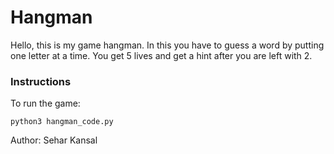 # Hangman
Hello, this is my game hangman. In this you have to guess a word by putting one letter at a time.
You get 5 lives and get a hint after you are left with 2.

### Instructions
To run the game:

~~~
python3 hangman_code.py
~~~

Author: Sehar Kansal
        